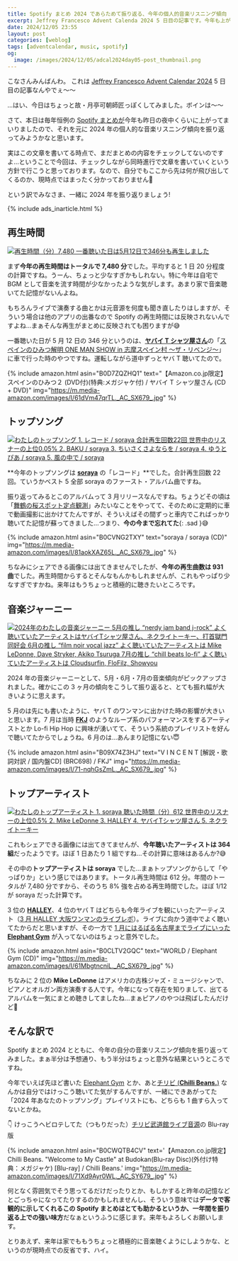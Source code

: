 ```yaml
---
title: Spotify まとめ 2024 であらためて振り返る、今年の個人的音楽リスニング傾向
excerpt: Jeffrey Francesco Advent Calenda 2024 5 日目の記事です。今年も上がってきました Spotify まとめを元に 2024 年の音楽リスニング傾向を振り返ります。ああ、こんなのを聴いてたんだな〜と感じていただければ。
date: 2024/12/05 23:55
layout: post
categories: [weblog]
tags: [adventcalendar, music, spotify]
og:
  image: /images/2024/12/05/adcal2024day05-post_thumbnail.png
---
```


こなさんみんばんわ。
これは [Jeffrey Francesco Advent Calendar 2024][adcal] 5 日目の記事なんやでぇ〜〜

…はい、今日はちょっと故・月亭可朝師匠っぽくしてみました。ボインは〜〜

[adcal]: https://adventar.org/calendars/10886

さて、本日は毎年恒例の [Spotify まとめが][matome]今年も昨日の夜中くらいに上がってまいりましたので、それを元に 2024 年の個人的な音楽リスニング傾向を振り返ってみようかなと思います。

[matome]: https://www.spotify.com/jp/wrapped/

実はこの文章を書いてる時点で、まだまとめの内容をチェックしてないのですよ…ということで今回は、チェックしながら同時進行で文章を書いていくという方針で行こうと思っております。なので、自分でもここから先は何が飛び出してくるのか、現時点ではまったく分かっておりません🤣

という訳でみなさま、一緒に 2024 年を振り返りましょう!

{% include ads_inarticle.html %}


## 再生時間

[![再生時間（分）7,480 一番聴いた日は5月12日で346分も再生しました][t1]][p1]

まず**今年の再生時間はトータルで 7,480 分**でした。平均すると 1 日 20 分程度の計算ですね。うーん、ちょっと少なすぎかもしれない。特に今年は自宅で BGM として音楽を流す時間が少なかったような気がします。あまり家で音楽聴いてた記憶がないんよね。

もちろんライブで演奏する曲とかは元音源を何度も聞き直したりはしますが、そういう場合は他のアプリの出番なので Spotify の再生時間には反映されないんですよね…まぁそんな再生がまとめに反映されても困りますが😅

一番聴いた日が 5 月 12 日の 346 分というのは、<b>[ヤバイ T シャツ屋さん][yabat]</b>の「[スペインのひみつ解明 ONE MAN SHOW in 志摩スペイン村 〜ザ・リベンジ〜][oneman]」に車で行った時のやつですね。運転しながら道中ずっとヤバ T 聴いてたので。

[yabat]:  https://yabaitshirtsyasan.com/
[oneman]: https://yabaitshirtsyasan.com/parque_revenge/

{% include amazon.html asin="B0D7ZQZHQ1" text="【Amazon.co.jp限定】スペインのひみつ２ (DVD付)(特典:メガジャケ付) / ヤバイ T シャツ屋さん (CD + DVD)" img="https://m.media-amazon.com/images/I/61dVm47qrTL._AC_SX679_.jpg" %}


## トップソング

[![わたしのトップソング 1. レコード / soraya 合計再生回数22回 世界中のリスナーの上位0.05% 2. BAKU / soraya 3. ちいさくさよならを / soraya 4. ゆうとぴあ / soraya 5. 風の中で / soraya][t2]][p2]

**今年のトップソングは <b>[soraya][]</b> の「レコード」**でした。合計再生回数 22 回。ていうかベスト 5 全部 soraya のファースト・アルバム曲ですね。

[soraya]: https://www.ondoinc.com/label/soraya

振り返ってみるとこのアルバムって 3 月リリースなんですね。ちょうどその頃は「[舞鶴の桜スポット定点観測][ytplaylist]」みたいなことをやってて、そのために定期的に車で動画撮影に出かけてたんですが、そういえばその間ずっと車内でこればっかり聴いてた記憶が蘇ってきました…つまり、**今の今まで忘れてた**{: .sad }😅

{% include amazon.html asin="B0CVNG2TXY" text="soraya / soraya (CD)" img="https://m.media-amazon.com/images/I/81aokXAZ65L._AC_SX679_.jpg" %}

[ytplaylist]: https://www.youtube.com/playlist?list=PLnMiBakyogW01FPDH179-K6iN8Hvxu3ql

ちなみにシェアできる画像には出てきませんでしたが、**今年の再生曲数は 931 曲**でした。再生時間からするとそんなもんかもしれませんが、これもやっぱり少なすぎですかね。来年はもうちょっと積極的に聴きたいところです。


## 音楽ジャーニー

[![2024年のわたしの音楽ジャーニー 5月の推し “nerdy jam band j-rock” よく聴いていたアーティストはヤバイTシャツ屋さん、ネクライトーキー、打首獄門同好会 6月の推し “film noir vocal jazz” よく聴いていたアーティストは Mike LeDonne, Dave Stryker, Akiko Tsuruga 7月の推し “chill beats lo-fi” よく聴いていたアーティストは Cloudsurfin, FloFilz, Showyou][t3]][p3]

2024 年の音楽ジャーニーとして、5月・6月・7月の音楽傾向がピックアップされました。確かにこの 3 ヶ月の傾向をこうして振り返ると、とても振れ幅が大きいように思えます。

5 月のは先にも書いたように、ヤバ T のワンマンに出かけた時の影響が大きいと思います。7 月は当時 <b>[FKJ][]</b> のようなループ系のパフォーマンスをするアーティストとか Lo-fi Hip Hop に興味が湧いてて、そういう系統のプレイリストを好んで聴いてたからでしょうね。6 月のは…あんまり記憶にない😇

[FKJ]: https://frenchkiwijuice.com/

{% include amazon.html asin="B09X74Z3HJ" text="V I N C E N T [解説・歌詞対訳 / 国内盤CD] (BRC698) / FKJ" img="https://m.media-amazon.com/images/I/71-nqhGsZmL._AC_SX679_.jpg" %}


## トップアーティスト

[![わたしのトップアーティスト 1. soraya 聴いた時間（分）612 世界中のリスナーの上位0.5% 2. Mike LeDonne 3. HALLEY 4. ヤバイTシャツ屋さん 5. ネクライトーキー][t4]][p4]

これもシェアできる画像には出てきてませんが、**今年聴いたアーティストは 364 組**だったようです。ほぼ 1 日あたり 1 組ですね…その計算に意味はあるんか?😅

その中の**トップアーティストは soraya** でした…まぁトップソングからして「やっぱりか」という感じではあります。トータル再生時間は 612 分。年間のトータルが 7,480 分ですから、そのうち 8% 強を占める再生時間でした。ほぼ 1/12 が soraya だった計算です。

3 位の <b>[HALLEY][]</b>、4 位のヤバ T はどちらも今年ライブを観にいったアーティスト（[3 月 HALLEY 大阪ワンマンのライブレポ][mar]）。ライブに向かう道中でよく聴いてたからだと思いますが、その一方で [1 月にはるばる名古屋までライブにいった <b>Elephant Gym</b>][jan] が入ってないのはちょっと意外でした。

[HALLEY]: https://www.halley-official.com/
[jan]: /weblog/2024020801/
[mar]: /weblog/2024033101/

{% include amazon.html asin="B0CLTV2GQC" text="WORLD / Elephant Gym (CD)" img="https://m.media-amazon.com/images/I/61MbgtncniL._AC_SX679_.jpg" %}


ちなみに 2 位の <b>Mike LeDonne</b> はアメリカの古株ジャズ・ミュージシャンで、ピアノとオルガン両方演奏する人です。今年になって存在を知りまして、出てるアルバムを一気にまとめ聴きしてましたね…まぁピアノのやつは飛ばしたんだけど🤣


## そんな訳で

Spotify まとめ 2024 とともに、今年の自分の音楽リスニング傾向を振り返ってみました。まぁ半分は予想通り、もう半分はちょっと意外な結果というところですね。

今年でいえば先ほど書いた [Elephant Gym][gym] とか、あと[チリビ (<b>Chilli Beans.</b>)][chillibi] なんかは自分ではけっこう聴いてた気がするんですが、一緒にできあがってた「2024 年あなたのトップソング」プレイリストにも、どちらも 1 曲すら入ってないとかね。

[gym]: https://elephantgym.co/
[chillibi]: https://chilli-beans.com/

👇 けっこうヘビロテしてた（つもりだった）[チリビ武道館ライブ音源][budokan]の Blu-ray 版

[budokan]: https://open.spotify.com/album/0eZsZ1n0VCQy9XK1jnEEzR?si=SVvP_u_VQGaW_ijkpr8WoQ

{% include amazon.html asin="B0CWQTB4CV" text='【Amazon.co.jp限定】Chilli Beans. "Welcome to My Castle" at Budokan(Blu-ray Disc)(外付け特典：メガジャケ) [Blu-ray] / Chilli Beans.' img="https://m.media-amazon.com/images/I/71Xd9Ayr0WL._AC_SY679_.jpg" %}

何となく雰囲気でそう思ってるだけだったりとか、もしかすると昨年の記憶などとごっちゃになってたりするのかもしれませんし、そういう意味では**データで客観的に示してくれるこの Spotify まとめはとても助かるというか、一年間を振り返る上での強い味方**だなぁというふうに感じます。来年もよろしくお願いします。

とりあえず、来年は家でももうちょっと積極的に音楽聴くようにしようかな、というのが現時点での反省です、ハイ。


[t1]: /images/2024/12/05/spotify-matome-2024-p1-thumb.png
[t2]: /images/2024/12/05/spotify-matome-2024-p2-thumb.png
[t3]: /images/2024/12/05/spotify-matome-2024-p3-thumb.png
[t4]: /images/2024/12/05/spotify-matome-2024-p4-thumb.png

[p1]: /images/2024/12/05/spotify-matome-2024-p1.png
[p2]: /images/2024/12/05/spotify-matome-2024-p2.png
[p3]: /images/2024/12/05/spotify-matome-2024-p3.png
[p4]: /images/2024/12/05/spotify-matome-2024-p4.png
